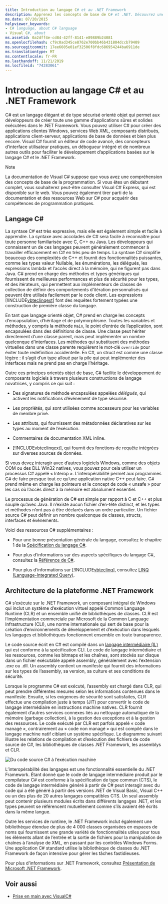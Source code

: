```yaml
---
title: Introduction au langage C# et au .NET Framework
description: Apprenez les concepts de base de C# et .NET. Découvrez une vue d’ensemble du langage C# et de l’écosystème .NET.
ms.date: 07/20/2015
helpviewer_keywords:
- C# language, about C# language
- Visual C#, about
ms.assetid: 0a2dff4e-cd84-42ff-8141-e89889b24081
ms.openlocfilehash: cf9c0ad345ce8762e700bb46b431804dccb79409
ms.sourcegitcommit: 17ee6605e01ef32506f8fdc686954244ba6911de
ms.translationtype: MT
ms.contentlocale: fr-FR
ms.lasthandoff: 11/21/2019
ms.locfileid: "74283061"
---
```

# <a name="introduction-to-the-c-language-and-the-net-framework"></a>Introduction au langage C# et au .NET Framework

C# est un langage élégant et de type sécurisé orienté objet qui permet aux développeurs de créer toute une gamme d’applications sûres et solides exécutées dans le .NET Framework. Vous pouvez utiliser C# pour créer des applications clientes Windows, services Web XML, composants distribués, applications client-serveur, applications de base de données et bien plus encore. Visual C# fournit un éditeur de code avancé, des concepteurs d’interface utilisateur pratiques, un débogueur intégré et de nombreux autres outils pour faciliter le développement d’applications basées sur le langage C# et le .NET Framework.  
  
> [!NOTE]
> La documentation de Visual C# suppose que vous avez une compréhension des concepts de base de la programmation. Si vous êtes un débutant complet, vous souhaiterez peut-être consulter Visual C# Express, qui est disponible sur le web. Vous pouvez également tirer parti de la documentation et des ressources Web sur C# pour acquérir des compétences de programmation pratiques.  
  
## <a name="c-language"></a>Langage C#

 La syntaxe C# est très expressive, mais elle est également simple et facile à apprendre. La syntaxe avec accolades de C# sera facile à reconnaître pour toute personne familiarisée avec C, C++ ou Java. Les développeurs qui connaissent un de ces langages peuvent généralement commencer à travailler efficacement en C# en très peu de temps. La syntaxe C# simplifie beaucoup des complexités de C++ et fournit des fonctionnalités puissantes, comme les types valeur Nullable, les énumérations, les délégués, les expressions lambda et l’accès direct à la mémoire, qui ne figurent pas dans Java. C# prend en charge des méthodes et types génériques qui fournissent de meilleures performances et plus de sécurité pour les types, et des itérateurs, qui permettent aux implémenteurs de classes de collection de définir des comportements d’itération personnalisés qui peuvent être utilisés facilement par le code client. Les expressions [!INCLUDE[vbteclinqext](~/includes/vbteclinqext-md.md)] font des requêtes fortement typées une construction de première classe du langage.  
  
 En tant que langage orienté objet, C# prend en charge les concepts d’encapsulation, d’héritage et de polymorphisme. Toutes les variables et méthodes, y compris la méthode `Main`, le point d’entrée de l’application, sont encapsulées dans des définitions de classe. Une classe peut hériter directement d'une classe parent, mais peut implémenter un nombre quelconque d'interfaces. Les méthodes qui substituent des méthodes virtuelles dans une classe parente requièrent le mot-clé `override` pour éviter toute redéfinition accidentelle. En C#, un struct est comme une classe légère : il s’agit d’un type alloué par la pile qui peut implémenter des interfaces mais ne prend pas en charge l’héritage.  
  
 Outre ces principes orientés objet de base, C# facilite le développement de composants logiciels à travers plusieurs constructions de langage novatrices, y compris ce qui suit :  
  
- Des signatures de méthode encapsulées appelées *délégués*, qui activent les notifications d’événement de type sécurisé.  
  
- Les propriétés, qui sont utilisées comme accesseurs pour les variables de membre privé.  
  
- Les attributs, qui fournissent des métadonnées déclaratives sur les types au moment de l’exécution.  
  
- Commentaires de documentation XML inline.  
  
- [!INCLUDE[vbteclinqext](~/includes/vbteclinqext-md.md)], qui fournit des fonctions de requête intégrées sur diverses sources de données.  
  
 Si vous devez interagir avec d’autres logiciels Windows, comme des objets COM ou des DLL Win32 natives, vous pouvez pour cela utiliser un processus C# appelé « Interop ». L’interopérabilité permet aux programmes C# de faire presque tout ce qu’une application native C++ peut faire. C# prend même en charge les pointeurs et le concept de code « unsafe » pour les cas où l’accès direct à la mémoire est absolument essentiel.  
  
 Le processus de génération de C# est simple par rapport à C et C++ et plus souple qu’avec Java. Il n’existe aucun fichier d’en-tête distinct, et les types et méthodes n’ont pas à être déclarés dans un ordre particulier. Un fichier source C# peut définir un nombre quelconque de classes, structs, interfaces et événements.  
  
 Voici des ressources C# supplémentaires :  
  
- Pour une bonne présentation générale du langage, consultez le chapitre 1 de la [Spécification du langage C#](/dotnet/csharp/language-reference/language-specification/introduction).  
  
- Pour plus d’informations sur des aspects spécifiques du langage C#, consultez la [Référence de C#](../language-reference/index.md).  
  
- Pour plus d’informations sur [!INCLUDE[vbteclinq](~/includes/vbteclinq-md.md)], consultez [LINQ (Language-Integrated Query)](../programming-guide/concepts/linq/index.md).  

## <a name="net-framework-platform-architecture"></a>Architecture de la plateforme .NET Framework

 C# s’exécute sur le .NET Framework, un composant intégral de Windows qui inclut un système d’exécution virtuel appelé Common Language Runtime (CLR) et un ensemble unifié de bibliothèques de classes. CLR est l’implémentation commerciale par Microsoft de la Common Language Infrastructure (CLI), une norme internationale qui sert de base pour la création d’environnements de développement et d’exécution dans lesquels les langages et bibliothèques fonctionnent ensemble en toute transparence.  
  
 Le code source écrit en C# est compilé dans un [langage intermédiaire (IL)](../../standard/managed-code.md) qui est conforme à la spécification CLI. Le code de langage intermédiaire et les ressources, comme les bitmaps et les chaînes, sont stockés sur disque dans un fichier exécutable appelé assembly, généralement avec l’extension .exe ou .dll. Un assembly contient un manifeste qui fournit des informations sur les types de l’assembly, sa version, sa culture et ses conditions de sécurité.  
  
 Lorsque le programme C# est exécuté, l’assembly est chargé dans CLR, qui peut prendre différentes mesures selon les informations contenues dans le manifeste. Ensuite, si les exigences de sécurité sont satisfaites, CLR effectue une compilation juste à temps (JIT) pour convertir le code de langage intermédiaire en instructions machine natives. CLR fournit également d’autres services connexes liés au nettoyage automatique de la mémoire (garbage collection), à la gestion des exceptions et à la gestion des ressources. Le code exécuté par CLR est parfois appelé « code managé », contrairement au « code non managé » qui est compilé dans le langage machine natif ciblant un système spécifique. Le diagramme suivant illustre les relations de compilation et d’exécution des fichiers de code source de C#, les bibliothèques de classes .NET Framework, les assemblys et CLR.  
  
 ![Du code source C&#35; à l’exécution machine](./media/introduction-to-the-csharp-language-and-the-net-framework/net-architecture-relationships.png)  
  
 L’interopérabilité des langages est une fonctionnalité essentielle du .NET Framework. Étant donné que le code de langage intermédiaire produit par le compilateur C# est conforme à la spécification de type commun (CTS), le code de langage intermédiaire généré à partir de C# peut interagir avec du code qui a été généré à partir des versions .NET de Visual Basic, Visual C++ ou un des plus de 20 autres langages compatibles CTS. Un seul assembly peut contenir plusieurs modules écrits dans différents langages .NET, et les types peuvent se référencent mutuellement comme s’ils avaient été écrits dans la même langue.  
  
 Outre les services de runtime, le .NET Framework inclut également une bibliothèque étendue de plus de 4 000 classes organisées en espaces de noms qui fournissent une grande variété de fonctionnalités utiles pour tous les éléments allant de l’entrée et la sortie de fichiers pour la manipulation de chaînes à l’analyse de XML, en passant par les contrôles Windows Forms. Une application C# standard utilise la bibliothèque de classes du .NET Framework de façon intensive pour gérer les tâches fastidieuses.  
  
 Pour plus d’informations sur .NET Framework, consultez [Présentation de Microsoft .NET Framework](../../framework/get-started/overview.md).  
  
## <a name="see-also"></a>Voir aussi

- [Prise en main avec VisualC#](/visualstudio/ide/quickstart-csharp-console)
